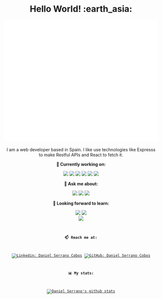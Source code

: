 <div align="center">

<h1 align= "center"><b>Hello World! :earth_asia:</b></h1>

<div align="center">
	<a href="https://marsidev.xyz" title="Go to portfolio" target="_blank">
		<img src="header.svg" width="800" height="400">
	</a>
</div>


<p align="center">
I am a web developer based in Spain. I like use technologies like Expresss to make Restful APIs and React to fetch it.
</p>


**🌱 Currently working on:**

<code><a href="https://www.mongodb.com/" target="_blank"><img height="50" src="https://www.vectorlogo.zone/logos/mongodb/mongodb-ar21.svg"></a></code>
<code><a href="https://expressjs.com/" target="_blank"><img height="50" src="https://www.vectorlogo.zone/logos/expressjs/expressjs-ar21.svg"></a></code>
<code><a href="https://reactjs.org/" target="_blank"><img height="50" src="https://www.vectorlogo.zone/logos/reactjs/reactjs-ar21.svg"></a></code>
<code><a href="https://nodejs.org/" target="_blank"><img height="50" src="https://www.vectorlogo.zone/logos/nodejs/nodejs-ar21.svg"></a></code>
<code><a href="https://www.javascript.com/" target="_blank"><img height="50" src="https://www.vectorlogo.zone/logos/javascript/javascript-ar21.svg"></a></code>
<code><a href="https://www.typescriptlang.org/" target="_blank"><img height="50" src="https://www.vectorlogo.zone/logos/typescriptlang/typescriptlang-ar21.svg"></a></code>

**💬 Ask me about:**

<code><a href="https://expressjs.com/" target="_blank"><img height="50" src="https://www.vectorlogo.zone/logos/expressjs/expressjs-ar21.svg"></a></code>
<code><a href="https://nodejs.org/" target="_blank"><img height="50" src="https://www.vectorlogo.zone/logos/nodejs/nodejs-ar21.svg"></a></code>
<code><a href="https://www.javascript.com/" target="_blank"><img height="50" src="https://www.vectorlogo.zone/logos/javascript/javascript-ar21.svg"></a></code>

**🌱 Looking forward to learn:**

<code><a href="https://cloud.google.com/" target="_blank"><img height="50" src="https://www.vectorlogo.zone/logos/google_cloud/google_cloud-ar21.svg"></a></code>
<code><a href="https://azure.microsoft.com/" target="_blank"><img height="50" src="https://www.vectorlogo.zone/logos/microsoft_azure/microsoft_azure-ar21.svg"></a>
<code><a href="https://aws.amazon.com/" target="_blank"><img height="50" src="https://www.vectorlogo.zone/logos/amazon_aws/amazon_aws-ar21.svg"></a></code> 

**📫 Reach me at:**<br>

[![Linkedin: Daniel Serrano Cobos](https://img.shields.io/badge/-Daniel%20Serrano%20Cobos-blue?style=flat-square&logo=Linkedin&logoColor=white&link=https://www.linkedin.com/in/daniel-serrano-cobos/)](https://www.linkedin.com/in/daniel-serrano-cobos/)
[![GitHub: Daniel Serrano Cobos](https://img.shields.io/github/followers/dserranoc?label=Daniel%20Serrano%20Cobos&style=social)](https://github.com//dserranoc)

**📊 My stats:**

[![Daniel Serrano's github stats](https://github-readme-stats.vercel.app/api?username=dserranoc)](https://github.com/dserranoc)

</div>
